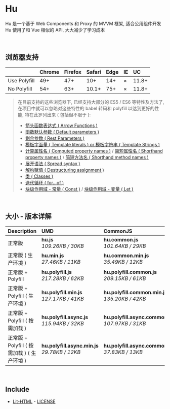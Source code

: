 # Hu
Hu 是一个基于 Web Components 和 Proxy 的 MVVM 框架, 适合公用组件开发<br>
Hu 使用了和 Vue 相似的 API, 大大减少了学习成本

<br>

## 浏览器支持

|              | Chrome | Firefox | Safari | Edge | IE | UC    |
| :-           | :-     | :-      | :-     | :-   | :- | :-    |
| Use Polyfill | 49+    | 47+     | 10+    | 14+  | ×  | 11.8+ |
| No Polyfill  | 54+    | 63+     | 10.1+  | 75+  | ×  | 11.8+ |

> 在目前支持的这些浏览器下, 已经支持大部分的 ES5 / ES6 等特性及方法了,<br>
> 在项目中就可以忽略对这些特性的 babel 转码和 polyfill 以达到更好的性能, 特在此罗列出来 ( 包括但不限于 ): <br>
  > - [箭头函数表达式 ( Arrow Functions )](https://developer.mozilla.org/zh-CN/docs/Web/JavaScript/Reference/Functions/Arrow_functions)
  > - [函数默认参数 ( Default parameters )](https://developer.mozilla.org/zh-CN/docs/Web/JavaScript/Reference/Functions/Default_parameters)
  > - [剩余参数 ( Rest Parameters )](https://developer.mozilla.org/zh-CN/docs/Web/JavaScript/Reference/Functions/Rest_parameters)
  > - [模板字面量 ( Template literals ) or 模板字符串 ( Template Strings )](https://developer.mozilla.org/zh-CN/docs/Web/JavaScript/Reference/template_strings)
  > - [计算属性名 ( Computed property names )](https://developer.mozilla.org/zh-CN/docs/Web/JavaScript/Reference/Operators/Object_initializer#计算属性名) / [简短属性名 ( Shorthand property names )](https://developer.mozilla.org/zh-CN/docs/Web/JavaScript/Reference/Operators/Object_initializer#属性定义) / [简短方法名 ( Shorthand method names )](https://developer.mozilla.org/zh-CN/docs/Web/JavaScript/Reference/Operators/Object_initializer#方法定义)
  > - [展开语法 ( Spread syntax )](https://developer.mozilla.org/zh-CN/docs/Web/JavaScript/Reference/Operators/Spread_syntax)
  > - [解构赋值 ( Destructuring assignment )](https://developer.mozilla.org/zh-CN/docs/Web/JavaScript/Reference/Operators/Destructuring_assignment)
  > - [类 ( Classes )](https://developer.mozilla.org/zh-CN/docs/Web/JavaScript/Reference/Classes)
  > - [迭代循环 ( for...of )](https://developer.mozilla.org/zh-CN/docs/Web/JavaScript/Reference/Statements/for...of)
  > - [块级作用域 - 常量 ( Const )](https://developer.mozilla.org/zh-CN/docs/Web/JavaScript/Reference/Statements/const) / [块级作用域 - 变量 ( Let )](https://developer.mozilla.org/zh-CN/docs/Web/JavaScript/Reference/Statements/let)

<br>

## 大小 - 版本详解
| Description | UMD | CommonJS | ES Module |
| :- | :- | :- | :- |
| 正常版 | **hu.js**<br>*109.26KB / 30KB* | **hu.common.js**<br>*101.64KB / 29KB* | **hu.esm.js**<br>*101.62KB / 29KB* |
| 正常版 ( 生产环境 ) | **hu.min.js**<br>*27.46KB / 11KB* | **hu.common.min.js**<br>*35.49KB / 12KB* | **hu.esm.min.js**<br>*27.29KB / 11KB* |
| 正常版 + Polyfill | **hu.polyfill.js**<br>*217.28KB / 62KB* | **hu.polyfill.common.js**<br>*209.15KB / 61KB* | **hu.polyfill.esm.js**<br>*209.13KB / 61KB* |
| 正常版 + Polyfill ( 生产环境 ) | **hu.polyfill.min.js**<br>*127.17KB / 41KB* | **hu.polyfill.common.min.js**<br>*135.20KB / 42KB* | **hu.polyfill.esm.min.js**<br>*127.00KB / 41KB* |
| 正常版 + Polyfill ( 按需加载 ) | **hu.polyfill.async.js**<br>*115.94KB / 32KB* | **hu.polyfill.async.common.js**<br>*107.97KB / 31KB* | **hu.polyfill.async.esm.js**<br>*107.95KB / 31KB* |
| 正常版 + Polyfill ( 按需加载 ) ( 生产环境 ) | **hu.polyfill.async.min.js**<br>*29.78KB / 12KB* | **hu.polyfill.async.common.min.js**<br>*37.83KB / 13KB* | **hu.polyfill.async.esm.min.js**<br>*29.62KB / 12KB* |

<br>

## Include
  - [Lit-HTML](https://github.com/Polymer/lit-html) \- [LICENSE](https://github.com/Polymer/lit-html/blob/master/LICENSE)